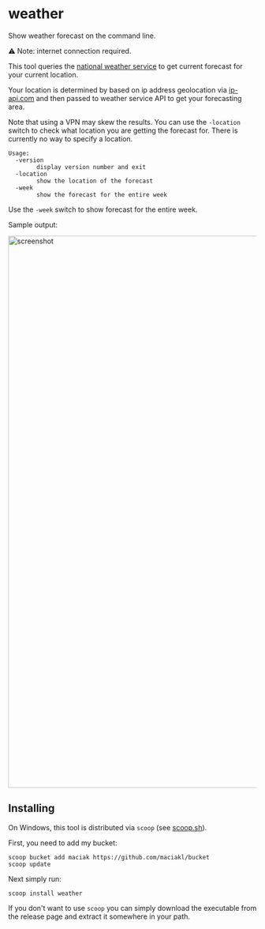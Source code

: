 # weather

Show weather forecast on the command line.

⚠ Note: internet connection required.

This tool queries the [national weather service](https://weather-gov.github.io/api/general-faqs) to get current forecast for your current location.

Your location is determined by based on ip address geolocation via [ip-api.com](https://ip-api.com/) and then passed to weather service API to get your forecasting area.

Note that using a VPN may skew the results. You can use the `-location` switch to check what location you are getting the forecast for. There is currently no way to specify a location.

    Usage:
      -version
            display version number and exit
      -location
            show the location of the forecast
      -week
            show the forecast for the entire week

Use the `-week` switch to show forecast for the entire week.

Sample output:

<img width="1118" alt="screenshot" src="https://github.com/maciakl/weather/assets/189576/015463ae-4f69-49a9-8421-027632de7e63">

## Installing

 On Windows, this tool is distributed via `scoop` (see [scoop.sh](https://scoop.sh)).

 First, you need to add my bucket:

    scoop bucket add maciak https://github.com/maciakl/bucket
    scoop update

 Next simply run:
 
    scoop install weather

If you don't want to use `scoop` you can simply download the executable from the release page and extract it somewhere in your path.

